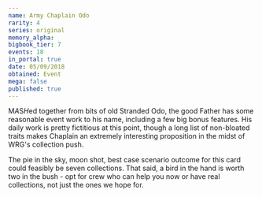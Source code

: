 ```yaml
---
name: Army Chaplain Odo
rarity: 4
series: original
memory_alpha:
bigbook_tier: 7
events: 18
in_portal: true
date: 05/09/2018
obtained: Event
mega: false
published: true
---
```


M*A*S*H*ed together from bits of old Stranded Odo, the good Father has some reasonable event work to his name, including a few big bonus features. His daily work is pretty fictitious at this point, though a long list of non-bloated traits makes Chaplain an extremely interesting proposition in the midst of WRG's collection push.

The pie in the sky, moon shot, best case scenario outcome for this card could feasibly be seven collections. That said, a bird in the hand is worth two in the bush - opt for crew who can help you now or have real collections, not just the ones we hope for.
